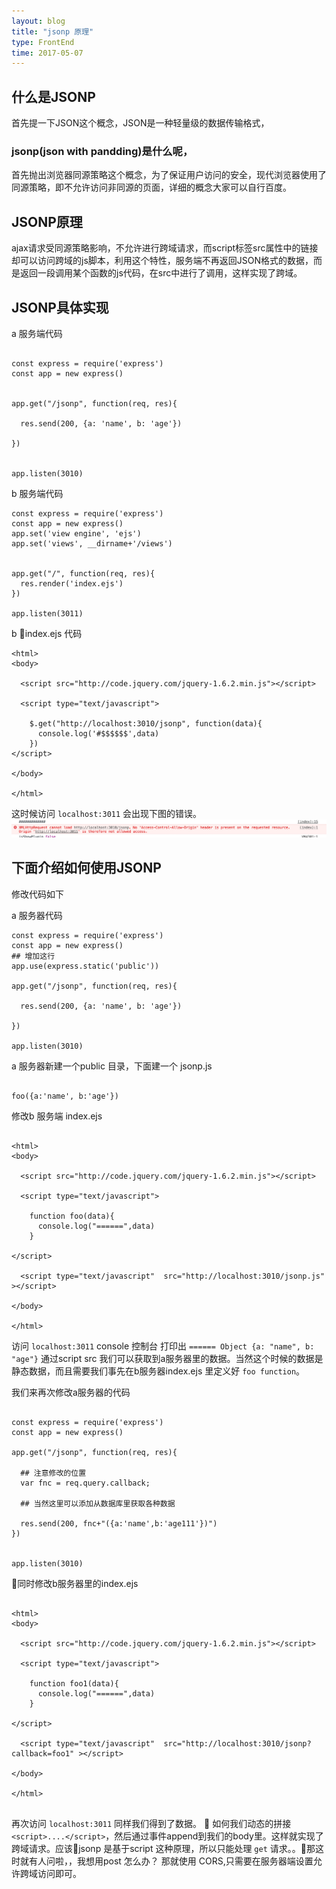```yaml
---
layout: blog
title: "jsonp 原理"
type: FrontEnd
time: 2017-05-07
---
```


## 什么是JSONP

首先提一下JSON这个概念，JSON是一种轻量级的数据传输格式，

### jsonp(json with pandding)是什么呢， 

首先抛出浏览器同源策略这个概念，为了保证用户访问的安全，现代浏览器使用了同源策略，即不允许访问非同源的页面，详细的概念大家可以自行百度。

## JSONP原理

ajax请求受同源策略影响，不允许进行跨域请求，而script标签src属性中的链接却可以访问跨域的js脚本，利用这个特性，服务端不再返回JSON格式的数据，而是返回一段调用某个函数的js代码，在src中进行了调用，这样实现了跨域。

## JSONP具体实现

a 服务端代码

```

const express = require('express')
const app = new express()


app.get("/jsonp", function(req, res){

  res.send(200, {a: 'name', b: 'age'})

})


app.listen(3010)

```

b 服务端代码

```
const express = require('express')
const app = new express()
app.set('view engine', 'ejs')
app.set('views', __dirname+'/views')


app.get("/", function(req, res){
  res.render('index.ejs')
})

app.listen(3011)

```

b index.ejs 代码

```
<html>
<body>

  <script src="http://code.jquery.com/jquery-1.6.2.min.js"></script>

  <script type="text/javascript">

    $.get("http://localhost:3010/jsonp", function(data){
      console.log('#$$$$$$',data)
    })
</script>

</body>

</html>

```
这时候访问 `localhost:3011` 会出现下图的错误。
![mvvm_framework](/assets/img/cors_error.png)


## 下面介绍如何使用JSONP
修改代码如下

a 服务器代码

```
const express = require('express')
const app = new express()
## 增加这行
app.use(express.static('public'))

app.get("/jsonp", function(req, res){

  res.send(200, {a: 'name', b: 'age'})

})

app.listen(3010)

```
a 服务器新建一个public 目录，下面建一个 jsonp.js

```

foo({a:'name', b:'age'})

```

修改b 服务端 index.ejs

```

<html>
<body>

  <script src="http://code.jquery.com/jquery-1.6.2.min.js"></script>

  <script type="text/javascript">

    function foo(data){
      console.log("======",data)
    }
 
</script>

  <script type="text/javascript"  src="http://localhost:3010/jsonp.js" ></script>  

</body>

</html>

```

访问 `localhost:3011` console 控制台 打印出 `====== Object {a: "name", b: "age"}` 通过script src 我们可以获取到a服务器里的数据。当然这个时候的数据是静态数据，而且需要我们事先在b服务器index.ejs 里定义好 `foo function`。

我们来再次修改a服务器的代码

```

const express = require('express')
const app = new express()

app.get("/jsonp", function(req, res){

  ## 注意修改的位置
  var fnc = req.query.callback;

  ## 当然这里可以添加从数据库里获取各种数据

  res.send(200, fnc+"({a:'name',b:'age111'})")
})


app.listen(3010)

```

同时修改b服务器里的index.ejs

```

<html>
<body>

  <script src="http://code.jquery.com/jquery-1.6.2.min.js"></script>

  <script type="text/javascript">

    function foo1(data){
      console.log("======",data)
    }

</script>

  <script type="text/javascript"  src="http://localhost:3010/jsonp?callback=foo1" ></script>    

</body>

</html>


```

再次访问 `localhost:3011` 同样我们得到了数据。

如何我们动态的拼接 `<script>....</script>`，然后通过事件append到我们的body里。这样就实现了跨域请求。应该jsonp 是基于script 这种原理，所以只能处理 `get` 请求。。那这时就有人问啦，，我想用post 怎么办？ 那就使用 CORS,只需要在服务器端设置允许跨域访问即可。